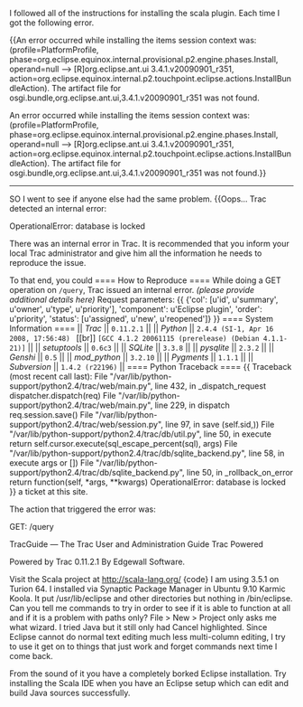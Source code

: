 I followed all of the instructions for installing the scala plugin.
Each time I got the following error.


{{An error occurred while installing the items
  session context was:(profile=PlatformProfile, phase=org.eclipse.equinox.internal.provisional.p2.engine.phases.Install, operand=null --> [R]org.eclipse.ant.ui 3.4.1.v20090901_r351, action=org.eclipse.equinox.internal.p2.touchpoint.eclipse.actions.InstallBundleAction).
  The artifact file for osgi.bundle,org.eclipse.ant.ui,3.4.1.v20090901_r351 was not found.


An error occurred while installing the items
  session context was:(profile=PlatformProfile, phase=org.eclipse.equinox.internal.provisional.p2.engine.phases.Install, operand=null --> [R]org.eclipse.ant.ui 3.4.1.v20090901_r351, action=org.eclipse.equinox.internal.p2.touchpoint.eclipse.actions.InstallBundleAction).
  The artifact file for osgi.bundle,org.eclipse.ant.ui,3.4.1.v20090901_r351 was not found.}}

-------
SO I went to see if anyone else had the same problem.
{{Oops…
Trac detected an internal error:

OperationalError: database is locked

There was an internal error in Trac. It is recommended that you inform your local Trac administrator and give him all the information he needs to reproduce the issue.

To that end, you could ==== How to Reproduce ==== While doing a GET operation on `/query`, Trac issued an internal error. _(please provide additional details here)_ Request parameters: {{ {'col': [u'id', u'summary', u'owner', u'type', u'priority'], 'component': u'Eclipse plugin', 'order': u'priority', 'status': [u'assigned', u'new', u'reopened']} }} ==== System Information ==== || *Trac* || `0.11.2.1` || || *Python* || `2.4.4 (SI-1, Apr 16 2008, 17:56:48) ` [[br]] `[GCC 4.1.2 20061115 (prerelease) (Debian 4.1.1-21)]` || || *setuptools* || `0.6c3` || || *SQLite* || `3.3.8` || || *pysqlite* || `2.3.2` || || *Genshi* || `0.5` || || *mod_python* || `3.2.10` || || *Pygments* || `1.1.1` || || *Subversion* || `1.4.2 (r22196)` || ==== Python Traceback ==== {{ Traceback (most recent call last): File "/var/lib/python-support/python2.4/trac/web/main.py", line 432, in _dispatch_request dispatcher.dispatch(req) File "/var/lib/python-support/python2.4/trac/web/main.py", line 229, in dispatch req.session.save() File "/var/lib/python-support/python2.4/trac/web/session.py", line 97, in save (self.sid,)) File "/var/lib/python-support/python2.4/trac/db/util.py", line 50, in execute return self.cursor.execute(sql_escape_percent(sql), args) File "/var/lib/python-support/python2.4/trac/db/sqlite_backend.py", line 58, in execute args or []) File "/var/lib/python-support/python2.4/trac/db/sqlite_backend.py", line 50, in _rollback_on_error return function(self, *args, **kwargs) OperationalError: database is locked }} a ticket at this site.

The action that triggered the error was:

GET: /query

TracGuide — The Trac User and Administration Guide
Trac Powered

Powered by Trac 0.11.2.1
By Edgewall Software.

Visit the Scala project at
http://scala-lang.org/
{code}
I am using 3.5.1 on Turion 64.  I installed via Synaptic Package Manager in Ubuntu 9.10 Karmic Koola.  It put /usr/lib/eclipse and other directories but nothing in /bin/eclipse.  Can you tell me commands to try in order to see if it is able to function at all and if it is a problem with paths only?  File > New > Project only asks me what wizard.  I tried Java but it still only had Cancel highlighted.  Since Eclipse cannot do normal text editing much less multi-column editing, I try to use it get on to things that just work and forget commands next time I come back.

From the sound of it you have a completely borked Eclipse installation. Try installing the Scala IDE when you have an Eclipse setup which can edit and build Java sources successfully.
